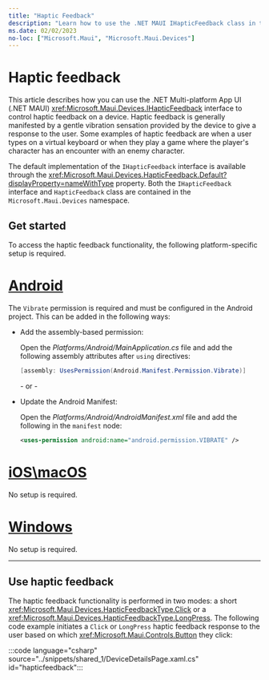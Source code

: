 ```yaml
---
title: "Haptic Feedback"
description: "Learn how to use the .NET MAUI IHapticFeedback class in the Microsoft.Maui.Devices namespace. This interface lets you control haptic feedback on a device."
ms.date: 02/02/2023
no-loc: ["Microsoft.Maui", "Microsoft.Maui.Devices"]
---
```


# Haptic feedback

This article describes how you can use the .NET Multi-platform App UI (.NET MAUI) <xref:Microsoft.Maui.Devices.IHapticFeedback> interface to control haptic feedback on a device. Haptic feedback is generally manifested by a gentle vibration sensation provided by the device to give a response to the user. Some examples of haptic feedback are when a user types on a virtual keyboard or when they play a game where the player's character has an encounter with an enemy character.

The default implementation of the `IHapticFeedback` interface is available through the <xref:Microsoft.Maui.Devices.HapticFeedback.Default?displayProperty=nameWithType> property. Both the `IHapticFeedback` interface and `HapticFeedback` class are contained in the `Microsoft.Maui.Devices` namespace.

## Get started

To access the haptic feedback functionality, the following platform-specific setup is required.

<!-- markdownlint-disable MD025 -->
# [Android](#tab/android)

The `Vibrate` permission is required and must be configured in the Android project. This can be added in the following ways:

- Add the assembly-based permission:

    Open the _Platforms/Android/MainApplication.cs_ file and add the following assembly attributes after `using` directives:

  ```csharp
  [assembly: UsesPermission(Android.Manifest.Permission.Vibrate)]
  ```

  \- or -

- Update the Android Manifest:

  Open the _Platforms/Android/AndroidManifest.xml_ file and add the following in the `manifest` node:
  ```xml
  <uses-permission android:name="android.permission.VIBRATE" />
  ```

<!-- TODO not yet supported

  \- or -

- Use the Android project properties:

  Right-click on the Android project and open the project's properties. Under _Android Manifest_ find the **Required permissions:** area and check the **VIBRATE** permission. This will automatically update the _AndroidManifest.xml_ file.

-->

# [iOS\macOS](#tab/ios)

No setup is required.

# [Windows](#tab/windows)

No setup is required.

-----
<!-- markdownlint-enable MD025 -->

## Use haptic feedback

The haptic feedback functionality is performed in two modes: a short <xref:Microsoft.Maui.Devices.HapticFeedbackType.Click> or a <xref:Microsoft.Maui.Devices.HapticFeedbackType.LongPress>. The following code example initiates a `Click` or `LongPress` haptic feedback response to the user based on which <xref:Microsoft.Maui.Controls.Button> they click:

:::code language="csharp" source="../snippets/shared_1/DeviceDetailsPage.xaml.cs" id="hapticfeedback":::
